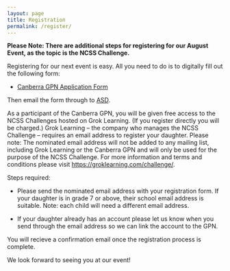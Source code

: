 ```yaml
---
layout: page
title: Registration
permalink: /register/
---
```


**Please Note: There are additional steps for registering for our August Event, as the topic is the NCSS Challenge.**

Registering for our next event is easy. All you need to do is to digitally fill out the following form:

 * [Canberra GPN Application Form][gpn application]

Then email the form through to [ASD](mailto:asd.acpi.outreach@defence.gov.au).

As a participant of the Canberra GPN, you will be given free access to the NCSS Challenges hosted on Grok Learning. (If you register directly you will be charged.) Grok Learning – the company who manages the NCSS Challenge – requires an email address to register your daughter. Please note: The nominated email address will not be added to any mailing list, including Grok Learning or the Canberra GPN and will only be used for the purpose of the NCSS Challenge. For more information and terms and conditions please visit https://groklearning.com/challenge/. 

Steps required:
* Please send the nominated email address with your registration form. If your daughter is in grade 7 or above, their school email address is suitable. Note: each child will need a different email address.

* If your daughter already has an account please let us know when you send through the email address so we can link the account to the GPN.

You will recieve a confirmation email once the registration process is complete.

<!---
**REGISTRATIONS ARE CURRENTLY CLOSED**

To get the earliest notification on when registrations for our next event open, join our [mailing list][mail]!

You'll receive an email saying when registrations open. 

--->

[gpn application]:/static/doc/GPN_Application_Form.pdf

[mail]:https://docs.google.com/forms/viewform?bc=transparent&embedded=true&f=%2522Lucida%2BGrande%2522%252C%2522Lucida%2BSans%2BUnicode%2522%252CArial%252Csans-serif&hl=en_GB&htc=%2523666666&id=13nTEojQRFfwiSdH_F57uU39IeOvI2xKvVUz5ZOzsXdc&lc=%25230000cc&pli=1&tc=%2523000000&ttl=0
We look forward to seeing you at our event!
